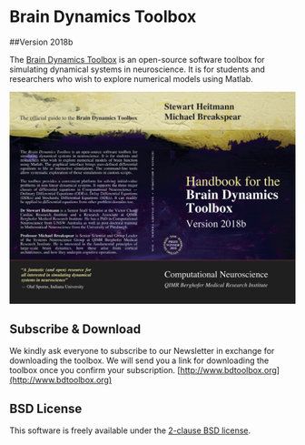 # Brain Dynamics Toolbox

##Version 2018b

The [Brain Dynamics Toolbox](http://www.bdtoolbox.org) is an open-source software toolbox for simulating dynamical systems in neuroscience. It is for students and researchers who wish to explore numerical models  using Matlab.

![Handbook Cover Art](CoverArt.png)

## Subscribe & Download
We kindly ask everyone to subscribe to our Newsletter in exchange for downloading the toolbox. We will send you a link for downloading the toolbox once you confirm your subscription. [http://www.bdtoolbox.org](http://www.bdtoolbox.org)

## BSD License
This software is freely available under the [2-clause BSD license](https://opensource.org/licenses/BSD-2-Clause).